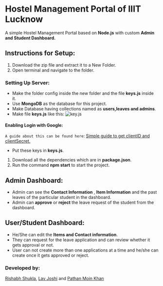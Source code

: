 # Hostel Management Portal  of IIIT Lucknow
A simple Hostel Management Portal based on **Node.js**  with custom **Admin and Student Dashboard.**
## Instructions for Setup:
1. Download the zip file and extract it to a New Folder.
2. Open terminal and navigate to the folder.
  ### Setting Up Server:
   * Make the folder config inside the new folder and the file **keys.js** inside it.
   * Use **MongoDB** as the database for this project.
   * Make Database having collections named as **users,leaves and admins**.
   * Make file **keys.js** like this: ![key.js](https://user-images.githubusercontent.com/54629424/79287275-e9e38e80-7ee0-11ea-8041-9f8dd3ab330f.png)

 #### Enabling Login with Google:
  `A guide about this can be found here`: [Simple guide to get clientID and clientSecret.](https://developers.google.com/adwords/api/docs/guides/authentication)
   * Put these keys in **keys.js**.
1. Download all the dependencies which are in **package.json**.
1. Run the command **npm start** to start the project.

## Admin Dashboard:
* Admin can see the **Contact Information** , **Item Information** and the past leaves of the particular student in the dashboard.
* Admin can **approve** or **reject** the leave request  of the student from the dashboard.

## User/Student  Dashboard:
* He/She can edit the **Items and Contact information**.
* They can request for the leave application and can review whether it gets approval or not.
* User can not create more than one applications at a time and he/she can create once it gets approved or reject.

### Developed by:
 [Rishabh Shukla](https://github.com/blurry-x-face), [Lav Joshi](https://github.com/lav-joshi) and [Pathan Moin Khan](https://github.com/MightyMoin)
